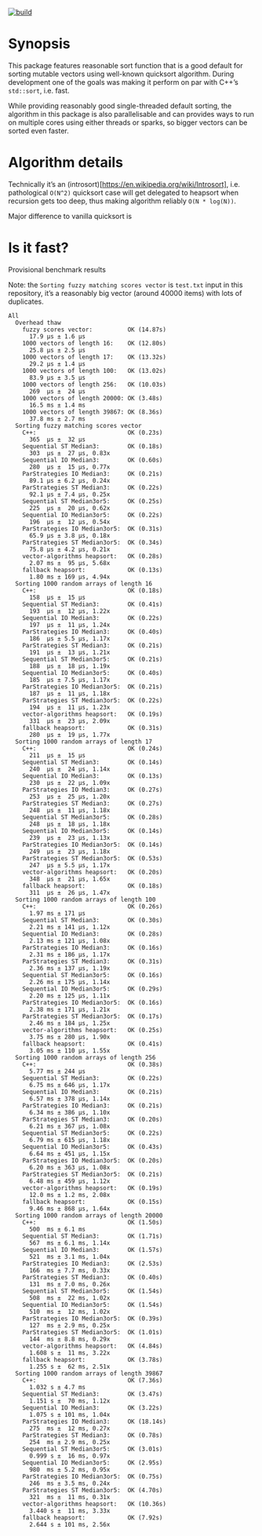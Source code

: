 [![build](https://github.com/sergv/atomic-counter/actions/workflows/haskell-ci.yaml/badge.svg)](https://github.com/sergv/atomic-counter/actions/workflows/haskell-ci.yaml)

# Synopsis

This package features reasonable sort function that is a good default
for sorting mutable vectors using well-known quicksort algorithm.
During development one of the goals was making it perform on par with
C++’s `std::sort`, i.e. fast.

While providing reasonably good single-threaded default sorting, the
algorithm in this package is also parallelisable and can provides ways
to run on multiple cores using either threads or sparks, so bigger
vectors can be sorted even faster.

# Algorithm details

Technically it’s an (introsort)[https://en.wikipedia.org/wiki/Introsort], i.e.
pathological `O(N^2)` quicksort case will get delegated to heapsort when recursion
gets too deep, thus making algorithm reliably `O(N * log(N))`.

Major difference to vanilla quicksort is

# Is it fast?

Provisional benchmark results

Note: the `Sorting fuzzy matching scores vector` is `test.txt` input
in this repository, it’s a reasonably big vector (around 40000 items)
with lots of duplicates.

```
All
  Overhead thaw
    fuzzy scores vector:          OK (14.87s)
      17.9 μs ± 1.6 μs
    1000 vectors of length 16:    OK (12.80s)
      25.8 μs ± 2.5 μs
    1000 vectors of length 17:    OK (13.32s)
      29.2 μs ± 1.4 μs
    1000 vectors of length 100:   OK (13.02s)
      83.9 μs ± 3.5 μs
    1000 vectors of length 256:   OK (10.03s)
      269  μs ±  24 μs
    1000 vectors of length 20000: OK (3.48s)
      16.5 ms ± 1.4 ms
    1000 vectors of length 39867: OK (8.36s)
      37.8 ms ± 2.7 ms
  Sorting fuzzy matching scores vector
    C++:                          OK (0.23s)
      365  μs ±  32 μs
    Sequential ST Median3:        OK (0.18s)
      303  μs ±  27 μs, 0.83x
    Sequential IO Median3:        OK (0.60s)
      280  μs ±  15 μs, 0.77x
    ParStrategies IO Median3:     OK (0.21s)
      89.1 μs ± 6.2 μs, 0.24x
    ParStrategies ST Median3:     OK (0.22s)
      92.1 μs ± 7.4 μs, 0.25x
    Sequential ST Median3or5:     OK (0.25s)
      225  μs ±  20 μs, 0.62x
    Sequential IO Median3or5:     OK (0.22s)
      196  μs ±  12 μs, 0.54x
    ParStrategies IO Median3or5:  OK (0.31s)
      65.9 μs ± 3.8 μs, 0.18x
    ParStrategies ST Median3or5:  OK (0.34s)
      75.8 μs ± 4.2 μs, 0.21x
    vector-algorithms heapsort:   OK (0.28s)
      2.07 ms ±  95 μs, 5.68x
    fallback heapsort:            OK (0.13s)
      1.80 ms ± 169 μs, 4.94x
  Sorting 1000 random arrays of length 16
    C++:                          OK (0.18s)
      158  μs ±  15 μs
    Sequential ST Median3:        OK (0.41s)
      193  μs ±  12 μs, 1.22x
    Sequential IO Median3:        OK (0.22s)
      197  μs ±  11 μs, 1.24x
    ParStrategies IO Median3:     OK (0.40s)
      186  μs ± 5.5 μs, 1.17x
    ParStrategies ST Median3:     OK (0.21s)
      191  μs ±  13 μs, 1.21x
    Sequential ST Median3or5:     OK (0.21s)
      188  μs ±  18 μs, 1.19x
    Sequential IO Median3or5:     OK (0.40s)
      185  μs ± 7.5 μs, 1.17x
    ParStrategies IO Median3or5:  OK (0.21s)
      187  μs ±  11 μs, 1.18x
    ParStrategies ST Median3or5:  OK (0.22s)
      194  μs ±  11 μs, 1.23x
    vector-algorithms heapsort:   OK (0.19s)
      331  μs ±  23 μs, 2.09x
    fallback heapsort:            OK (0.31s)
      280  μs ±  19 μs, 1.77x
  Sorting 1000 random arrays of length 17
    C++:                          OK (0.24s)
      211  μs ±  15 μs
    Sequential ST Median3:        OK (0.14s)
      240  μs ±  24 μs, 1.14x
    Sequential IO Median3:        OK (0.13s)
      230  μs ±  22 μs, 1.09x
    ParStrategies IO Median3:     OK (0.27s)
      253  μs ±  25 μs, 1.20x
    ParStrategies ST Median3:     OK (0.27s)
      248  μs ±  11 μs, 1.18x
    Sequential ST Median3or5:     OK (0.28s)
      248  μs ±  18 μs, 1.18x
    Sequential IO Median3or5:     OK (0.14s)
      239  μs ±  23 μs, 1.13x
    ParStrategies IO Median3or5:  OK (0.14s)
      249  μs ±  23 μs, 1.18x
    ParStrategies ST Median3or5:  OK (0.53s)
      247  μs ± 5.5 μs, 1.17x
    vector-algorithms heapsort:   OK (0.20s)
      348  μs ±  21 μs, 1.65x
    fallback heapsort:            OK (0.18s)
      311  μs ±  26 μs, 1.47x
  Sorting 1000 random arrays of length 100
    C++:                          OK (0.26s)
      1.97 ms ± 171 μs
    Sequential ST Median3:        OK (0.30s)
      2.21 ms ± 141 μs, 1.12x
    Sequential IO Median3:        OK (0.28s)
      2.13 ms ± 121 μs, 1.08x
    ParStrategies IO Median3:     OK (0.16s)
      2.31 ms ± 186 μs, 1.17x
    ParStrategies ST Median3:     OK (0.31s)
      2.36 ms ± 137 μs, 1.19x
    Sequential ST Median3or5:     OK (0.16s)
      2.26 ms ± 175 μs, 1.14x
    Sequential IO Median3or5:     OK (0.29s)
      2.20 ms ± 125 μs, 1.11x
    ParStrategies IO Median3or5:  OK (0.16s)
      2.38 ms ± 171 μs, 1.21x
    ParStrategies ST Median3or5:  OK (0.17s)
      2.46 ms ± 184 μs, 1.25x
    vector-algorithms heapsort:   OK (0.25s)
      3.75 ms ± 280 μs, 1.90x
    fallback heapsort:            OK (0.41s)
      3.05 ms ± 110 μs, 1.55x
  Sorting 1000 random arrays of length 256
    C++:                          OK (0.38s)
      5.77 ms ± 244 μs
    Sequential ST Median3:        OK (0.22s)
      6.75 ms ± 646 μs, 1.17x
    Sequential IO Median3:        OK (0.21s)
      6.57 ms ± 378 μs, 1.14x
    ParStrategies IO Median3:     OK (0.21s)
      6.34 ms ± 386 μs, 1.10x
    ParStrategies ST Median3:     OK (0.20s)
      6.21 ms ± 367 μs, 1.08x
    Sequential ST Median3or5:     OK (0.22s)
      6.79 ms ± 615 μs, 1.18x
    Sequential IO Median3or5:     OK (0.43s)
      6.64 ms ± 451 μs, 1.15x
    ParStrategies IO Median3or5:  OK (0.20s)
      6.20 ms ± 363 μs, 1.08x
    ParStrategies ST Median3or5:  OK (0.21s)
      6.48 ms ± 459 μs, 1.12x
    vector-algorithms heapsort:   OK (0.19s)
      12.0 ms ± 1.2 ms, 2.08x
    fallback heapsort:            OK (0.15s)
      9.46 ms ± 868 μs, 1.64x
  Sorting 1000 random arrays of length 20000
    C++:                          OK (1.50s)
      500  ms ± 6.1 ms
    Sequential ST Median3:        OK (1.71s)
      567  ms ± 6.1 ms, 1.14x
    Sequential IO Median3:        OK (1.57s)
      521  ms ± 3.1 ms, 1.04x
    ParStrategies IO Median3:     OK (2.53s)
      166  ms ± 7.7 ms, 0.33x
    ParStrategies ST Median3:     OK (0.40s)
      131  ms ± 7.0 ms, 0.26x
    Sequential ST Median3or5:     OK (1.54s)
      508  ms ±  22 ms, 1.02x
    Sequential IO Median3or5:     OK (1.54s)
      510  ms ±  12 ms, 1.02x
    ParStrategies IO Median3or5:  OK (0.39s)
      127  ms ± 2.9 ms, 0.25x
    ParStrategies ST Median3or5:  OK (1.01s)
      144  ms ± 8.8 ms, 0.29x
    vector-algorithms heapsort:   OK (4.84s)
      1.608 s ±  11 ms, 3.22x
    fallback heapsort:            OK (3.78s)
      1.255 s ±  62 ms, 2.51x
  Sorting 1000 random arrays of length 39867
    C++:                          OK (7.36s)
      1.032 s ± 4.7 ms
    Sequential ST Median3:        OK (3.47s)
      1.151 s ±  70 ms, 1.12x
    Sequential IO Median3:        OK (3.22s)
      1.075 s ± 101 ms, 1.04x
    ParStrategies IO Median3:     OK (18.14s)
      275  ms ±  12 ms, 0.27x
    ParStrategies ST Median3:     OK (0.78s)
      254  ms ± 2.9 ms, 0.25x
    Sequential ST Median3or5:     OK (3.01s)
      0.999 s ±  16 ms, 0.97x
    Sequential IO Median3or5:     OK (2.95s)
      980  ms ± 5.2 ms, 0.95x
    ParStrategies IO Median3or5:  OK (0.75s)
      246  ms ± 3.5 ms, 0.24x
    ParStrategies ST Median3or5:  OK (4.70s)
      321  ms ±  11 ms, 0.31x
    vector-algorithms heapsort:   OK (10.36s)
      3.440 s ±  11 ms, 3.33x
    fallback heapsort:            OK (7.92s)
      2.644 s ± 101 ms, 2.56x
```

